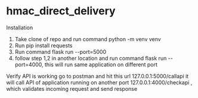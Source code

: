 # hmac_direct_delivery

Installation 
1. Take clone of repo and run command python -m venv venv
2. Run pip install requests
3. Run command flask run --port=5000
4. follow step 1,2 in another location and run command  flask run --port=4000, this will run same application on different port

Verify API is working 
 go to postman and hit this url 127.0.0.1:5000/callapi  it will call API of application running on another port 127.0.0.1:4000/checkapi , 
   which validates incoming request and send response
   


